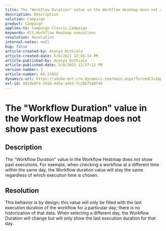 ```yaml
---
title: The "Workflow Duration" value in the Workflow Heatmap does not show past executions
description: Description
solution: Campaign
product: Campaign
applies-to: Campaign Classic,Campaign
keywords: KCS,Workflow Heatmap executions
resolution: Resolution
internal-notes: null
bug: false
article-created-by: Ananya Kuthiala
article-created-date: 5/8/2022 12:56:14 PM
article-published-by: Ananya Kuthiala
article-published-date: 5/8/2022 12:57:12 PM
version-number: 2
article-number: KA-13952
dynamics-url: https://adobe-ent.crm.dynamics.com/main.aspx?forceUCI=1&pagetype=entityrecord&etn=knowledgearticle&id=f0f7ba37-cece-ec11-a7b5-0022480a8e40
exl-id: 0d19e0f4-2910-445a-a4d3-7c28b7540f49
---
```

# The "Workflow Duration" value in the Workflow Heatmap does not show past executions

## Description


The "Workflow Duration" value in the Workflow Heatmap does not show past executions. For exemple, when checking a workflow at a different time within the same day, the Workflow duration value will stay the same regardless of which execution time is chosen.


## Resolution


This behavior is by design; this value will only be filled with the last execution duration of the workflow for a particular day; there is no historization of that data. When selecting a different day, the Workflow Duration will change but will only show the last execution duration for that day.
